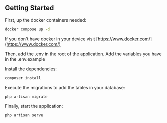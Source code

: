 ## Getting Started

First, up the docker containers needed:

```bash
docker compose up -d
```
If you don't have docker in your device visit  [https://www.docker.com/](https://www.docker.com/)



Then, add the .env in the root of the application. Add the variables you have in the .env.example

Install the dependencies:

```bash
composer install
```

Execute the migrations to add the tables in your database:

```bash
php artisan migrate
```

Finally, start the application:

```bash
php artisan serve
```
